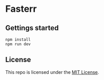 # Fasterr

## Gettings started

```shell
npm install
npm run dev
```

## License

This repo is licensed under the [MIT License](LICENSE).
